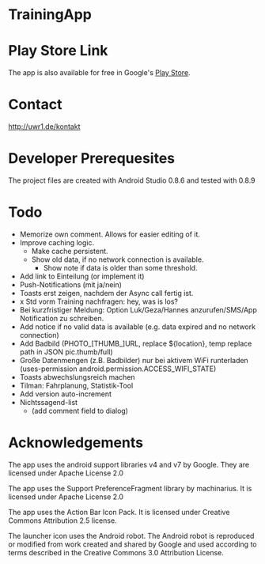 TrainingApp
===========

Play Store Link
===============
The app is also available for free in Google's [Play Store](https://play.google.com/store/apps/details?id=de.uwr1.training).

Contact
=======
http://uwr1.de/kontakt

Developer Prerequesites
=======================
The project files are created with Android Studio 0.8.6 and tested with 0.8.9

Todo
====
+ Memorize own comment. Allows for easier editing of it.
+ Improve caching logic.
  + Make cache persistent.
  + Show old data, if no network connection is available.
    + Show note if data is older than some threshold.
+ Add link to Einteilung (or implement it)
+ Push-Notifications (mit ja/nein)
+ Toasts erst zeigen, nachdem der Async call fertig ist.
+ x Std vorm Training nachfragen: hey, was is los?
+ Bei kurzfristiger Meldung: Option Luk/Geza/Hannes anzurufen/SMS/App Notification zu schreiben.
+ Add notice if no valid data is available (e.g. data expired and no network connection)
+ Add Badbild (PHOTO_[THUMB_]URL, replace ${location}, temp replace path in JSON pic.thumb/full)
+ Große Datenmengen (z.B. Badbilder) nur bei aktivem WiFi runterladen (uses-permission android.permission.ACCESS_WIFI_STATE)
+ Toasts abwechslungsreich machen
+ Tilman: Fahrplanung, Statistik-Tool
+ Add version auto-increment
+ Nichtssagend-list
  + (add comment field to dialog)

Acknowledgements
================
The app uses the android support libraries v4 and v7 by Google. They are licensed under Apache License 2.0

The app uses the Support PreferenceFragment library by machinarius. It is licensed under Apache License 2.0

The app uses the Action Bar Icon Pack. It is licensed under Creative Commons Attribution 2.5 license.

The launcher icon uses the Android robot.
The Android robot is reproduced or modified from work created and shared by Google and used according to terms described in the Creative Commons 3.0 Attribution License.
